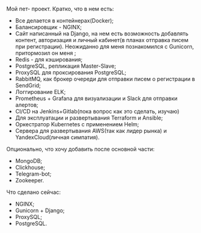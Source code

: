 Мой пет- проект. 
Кратко, что в нем есть:

- Все делается в контейнерах(Docker);
- Балансировщик - NGINX;
- Сайт написанный на Django, на нем есть возможность добавлять контент, авторизация и личный кабинет(в планах отправка писем при регистрации). Неожиданно для меня познакомился с Gunicorn, притормозил он меня ;
- Redis - для кэширования;
- PostgreSQL, репликация Master-Slave;
- ProxySQL для проксирования PostgreSQL;
- RabbitMQ, как брокер очереди для отправки писем о регистрации в SendGrid;
- Логгирование ELK;
- Prometheus + Grafana для визуализации и Slack для отправки алертов;
- CI/CD на Jenkins+Gitlab(пока вопрос как это сделать, изучаю)
- Для эксплуатации и развертывания Terraform и Ansible; 
- Оркестратор Kubernetes с применением Helm; 
- Сервера для развертывания AWS(так как лидер рынка) и YandexCloud(личная симпатия).

Опционально, что хочу добавить после основной части:
- MongoDB;
- Clickhouse;
- Telegram-bot;
- Zookeeper.

Что сделано сейчас:
- NGINX;
- Gunicorn + Django;
- ProxySQL;
- PostgreSQL.
